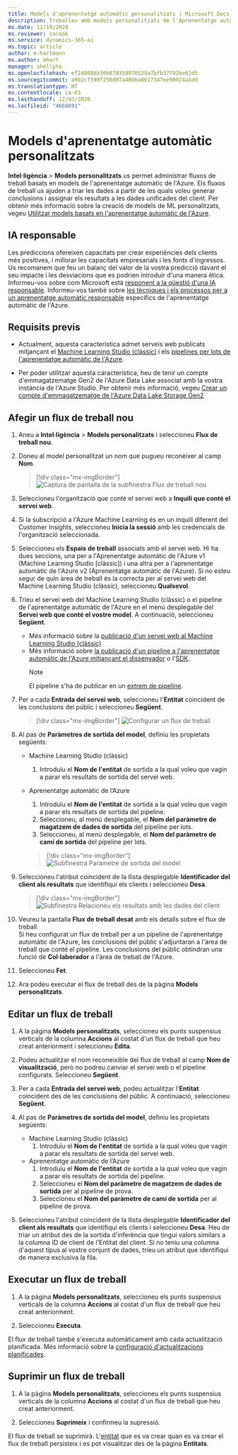 ```yaml
---
title: Models d'aprenentatge automàtic personalitzats | Microsoft Docs
description: Treballeu amb models personalitzats de l'Aprenentatge automàtic de l'Azure al Dynamics 365 Customer Insights.
ms.date: 11/19/2020
ms.reviewer: zacook
ms.service: dynamics-365-ai
ms.topic: article
author: m-hartmann
ms.author: mhart
manager: shellyha
ms.openlocfilehash: ef248086b30b870359970529a7bfb37792be62d5
ms.sourcegitcommit: a9b2cf598f256d07a48bba8617347ee90024a1dd
ms.translationtype: HT
ms.contentlocale: ca-ES
ms.lasthandoff: 12/03/2020
ms.locfileid: "4668891"
---
```

# <a name="custom-machine-learning-models"></a>Models d'aprenentatge automàtic personalitzats

**Intel·ligència** > **Models personalitzats** us permet administrar fluxos de treball basats en models de l'aprenentatge automàtic de l'Azure. Els fluxos de treball us ajuden a triar les dades a partir de les quals voleu generar conclusions i assignar els resultats a les dades unificades del client. Per obtenir més informació sobre la creació de models de ML personalitzats, vegeu [Utilitzar models basats en l'aprenentatge automàtic de l'Azure](azure-machine-learning-experiments.md).

## <a name="responsible-ai"></a>IA responsable

Les prediccions ofereixen capacitats per crear experiències dels clients més positives, i millorar les capacitats empresarials i les fonts d'ingressos. Us recomanem que feu un balanç del valor de la vostra predicció davant el seu impacte i les desviacions que es podrien introduir d'una manera ètica. Informeu-vos sobre com Microsoft està [responent a la qüestió d'una IA responsable](https://www.microsoft.com/ai/responsible-ai?activetab=pivot1%3aprimaryr6). Informeu-vos també sobre [les tècniques i els processos per a un aprenentatge automàtic responsable](https://docs.microsoft.com/azure/machine-learning/concept-responsible-ml) específics de l'aprenentatge automàtic de l'Azure.

## <a name="prerequisites"></a>Requisits previs

- Actualment, aquesta característica admet serveis web publicats mitjançant el [Machine Learning Studio (clàssic)](https://studio.azureml.net) i els [pipelines per lots de l'aprenentatge automàtic de l'Azure](https://docs.microsoft.com/azure/machine-learning/concept-ml-pipelines).

- Per poder utilitzar aquesta característica, heu de tenir un compte d'emmagatzematge Gen2 de l'Azure Data Lake associat amb la vostra instància de l'Azure Studio. Per obtenir més informació, vegeu [Crear un compte d'emmagatzematge de l'Azure Data Lake Storage Gen2](https://docs.microsoft.com/azure/storage/blobs/data-lake-storage-quickstart-create-account)

## <a name="add-a-new-workflow"></a>Afegir un flux de treball nou

1. Aneu a **Intel·ligència** > **Models personalitzats** i seleccioneu **Flux de treball nou**.

1. Doneu al model personalitzat un nom que pugueu reconèixer al camp **Nom**.

   > [!div class="mx-imgBorder"]
   > ![Captura de pantalla de la subfinestra Flux de treball nou](media/new-workflowv2.png "Captura de pantalla de la subfinestra Flux de treball nou")

1. Seleccioneu l'organització que conté el servei web a **Inquilí que conté el servei web**.

1. Si la subscripció a l'Azure Machine Learning és en un inquilí diferent del Customer Insights, seleccioneu **Inicia la sessió** amb les credencials de l'organització seleccionada.

1. Seleccioneu els **Espais de treball** associats amb el servei web. Hi ha dues seccions, una per a l'Aprenentatge automàtic de l'Azure v1 (Machine Learning Studio [clàssic]) i una altra per a l'aprenentatge automàtic de l'Azure v2 (Aprenentatge automàtic de l'Azure). Si no esteu segur de quin àrea de treball és la correcta per al servei web del Machine Learning Studio (clàssic), seleccioneu **Qualsevol**.

1. Trieu el servei web del Machine Learning Studio (clàssic) o el pipeline de l'aprenentatge automàtic de l'Azure en el menú desplegable del **Servei web que conté el vostre model**. A continuació, seleccioneu **Següent**.
   - Més informació sobre la [publicació d'un servei web al Machine Learning Studio (clàssic)](https://docs.microsoft.com/azure/machine-learning/studio/deploy-a-machine-learning-web-service#deploy-it-as-a-new-web-service)
   - Més informació sobre [la publicació d'un pipeline a l'aprenentatge automàtic de l'Azure mitjançant el dissenyador](https://docs.microsoft.com/azure/machine-learning/concept-ml-pipelines#building-pipelines-with-the-designer) o l'[SDK](https://docs.microsoft.com/azure/machine-learning/concept-ml-pipelines#building-pipelines-with-the-python-sdk). 
     > [!NOTE]
     > El pipeline s'ha de publicar en un [extrem de pipeline](https://docs.microsoft.com/azure/machine-learning/how-to-run-batch-predictions-designer#submit-a-pipeline-run).

1. Per a cada **Entrada del servei web**, seleccioneu l'**Entitat** coincident de les conclusions del públic i seleccioneu **Següent**.

   > [!div class="mx-imgBorder"]
   > ![Configurar un flux de treball](media/intelligence-screen2-updated.png "Configurar un flux de treball")

1. Al pas de **Paràmetres de sortida del model**, definiu les propietats següents:
   - Machine Learning Studio (clàssic)
      1. Introduïu el **Nom de l'entitat** de sortida a la qual voleu que vagin a parar els resultats de sortida del servei web.
   - Aprenentatge automàtic de l’Azure
      1. Introduïu el **Nom de l'entitat** de sortida a la qual voleu que vagin a parar els resultats de sortida del pipeline.
      1. Seleccioneu, al menú desplegable, el **Nom del paràmetre de magatzem de dades de sortida** del pipeline per lots.
      1. Seleccioneu, al menú desplegable, el **Nom del paràmetre de camí de sortida** del pipeline per lots.
      
      > [!div class="mx-imgBorder"]
      > ![Subfinestra Paràmetre de sortida del model](media/intelligence-screen3-outputparameters.png "Subfinestra Paràmetre de sortida del model")

1. Seleccioneu l'atribut coincident de la llista desplegable **Identificador del client als resultats** que identifiqui els clients i seleccioneu **Desa**.
   
   > [!div class="mx-imgBorder"]
   > ![Subfinestra Relacioneu els resultats amb les dades del client](media/intelligence-screen4-relatetocustomer.png "Subfinestra Relacioneu els resultats amb les dades del client")

1. Veureu la pantalla **Flux de treball desat** amb els detalls sobre el flux de treball.    
   Si heu configurat un flux de treball per a un pipeline de l'aprenentatge automàtic de l'Azure, les conclusions del públic s'adjuntaran a l'àrea de treball que conté el pipeline. Les conclusions del públic obtindran una funció de **Col·laborador** a l'àrea de treball de l'Azure.

1. Seleccioneu **Fet**.

1. Ara podeu executar el flux de treball des de la pàgina **Models personalitzats**.

## <a name="edit-a-workflow"></a>Editar un flux de treball

1. A la pàgina **Models personalitzats**, seleccioneu els punts suspensius verticals de la columna **Accions** al costat d'un flux de treball que heu creat anteriorment i seleccioneu **Edita**.

1. Podeu actualitzar el nom reconeixible del flux de treball al camp **Nom de visualització**, però no podreu canviar el servei web o el pipeline configurats. Seleccioneu **Següent**.

1. Per a cada **Entrada del servei web**, podeu actualitzar l'**Entitat** coincident des de les conclusions del públic. A continuació, seleccioneu **Següent**.

1. Al pas de **Paràmetres de sortida del model**, definiu les propietats següents:
   - Machine Learning Studio (clàssic)
      1. Introduïu el **Nom de l'entitat** de sortida a la qual voleu que vagin a parar els resultats de sortida del servei web.
   - Aprenentatge automàtic de l’Azure
      1. Introduïu el **Nom de l'entitat** de sortida a la qual voleu que vagin a parar els resultats de sortida del pipeline.
      1. Seleccioneu el **Nom del paràmetre de magatzem de dades de sortida** per al pipeline de prova.
      1. Seleccioneu el **Nom del paràmetre de camí de sortida** per al pipeline de prova.

1. Seleccioneu l'atribut coincident de la llista desplegable **Identificador del client als resultats** que identifiqui els clients i seleccioneu **Desa**.
   Heu de triar un atribut des de la sortida d'inferència que tingui valors similars a la columna ID de client de l'Entitat del client. Si no teniu una columna d'aquest tipus al vostre conjunt de dades, trieu un atribut que identifiqui de manera exclusiva la fila.

## <a name="run-a-workflow"></a>Executar un flux de treball

1. A la pàgina **Models personalitzats**, seleccioneu els punts suspensius verticals de la columna **Accions** al costat d'un flux de treball que heu creat anteriorment.

1. Seleccioneu **Executa**.

El flux de treball també s'executa automàticament amb cada actualització planificada. Més informació sobre la [configuració d'actualitzacions planificades](system.md#schedule-tab).

## <a name="delete-a-workflow"></a>Suprimir un flux de treball

1. A la pàgina **Models personalitzats**, seleccioneu els punts suspensius verticals de la columna **Accions** al costat d'un flux de treball que heu creat anteriorment.

1. Seleccioneu **Suprimeix** i confirmeu la supressió.

El flux de treball se suprimirà. L'[entitat](entities.md) que es va crear quan es va crear el flux de treball persisteix i es pot visualitzar des de la pàgina **Entitats**.
